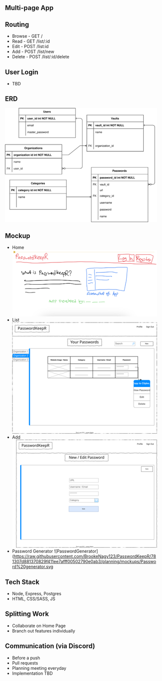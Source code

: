 ## Multi-page App

## Routing
* Browse - GET /
* Read - GET /list/:id
* Edit - POST /list:id
* Add - POST  /list/new
* Delete - POST /list/:id/delete

## User Login
* TBD

## ERD

![ERD](https://raw.githubusercontent.com/BrookeNagy123/PasswordKeepR/4b839f0ba6b8efb802535a4ca1c5d671d97c7111/planning/ERD.drawio.svg "ERD")

## Mockup
* Home
![Home](https://github.com/BrookeNagy123/PasswordKeepR/blob/master/planning/mockups/Home_page_mockup.jpeg?raw=true)
* List
![List](https://raw.githubusercontent.com/BrookeNagy123/PasswordKeepR/781307d881370829f411ee7afff00502790e0ab3/planning/mockups/List%20screen.svg)
* Add
![Add](https://raw.githubusercontent.com/BrookeNagy123/PasswordKeepR/781307d881370829f411ee7afff00502790e0ab3/planning/mockups/Add%20password.svg)
* Password Generator
![PasswordGenerator](https://raw.githubusercontent.com/BrookeNagy123/PasswordKeepR/781307d881370829f411ee7afff00502790e0ab3/planning/mockups/Password%20generator.svg

## Tech Stack
* Node, Express, Postgres
* HTML, CSS/SASS, JS

## Splitting Work
* Collaborate on Home Page
* Branch out features individually

## Communication (via Discord)
* Before a push
* Pull requests
* Planning meeting everyday
* Implementation TBD
